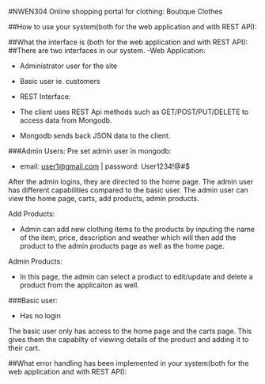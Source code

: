#NWEN304 Online shopping portal for clothing: Boutique Clothes 


##How to use your system(both for the web application and with REST API):

##What the interface is (both for the web application and with REST API):
##There are two interfaces in our system. 
-Web Application:
 - Administrator user for the site 
 - Basic user ie. customers

- REST Interface: 
 - The client uses REST Api methods such as GET/POST/PUT/DELETE to access data from Mongodb. 
 - Mongodb sends back JSON data to the client. 

###Admin Users: 
Pre set admin user in mongodb: 
- email: user1@gmail.com | password: User1234!@#$

After the admin logins, they are directed to the home page. The admin user has different capabilities compared to the basic user. The admin user can view the home page, carts, add products, admin products. 

Add Products: 
- Admin can add new clothing items to the products by inputing the name of the item, price, description and weather which will then add the product to the admin products page as well as the home page. 

Admin Products: 
 - In this page, the admin can select a product to edit/update and delete a product from the applicaiton as well. 


###Basic user: 
- Has no login

The basic user only has access to the home page and the carts page. This gives them the capabilty of viewing details of the product and adding it to their cart.

##What error handling has been implemented in your system(both for the web
application and with REST API):
